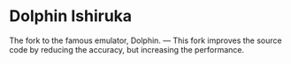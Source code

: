 # Dolphin Ishiruka
The fork to the famous emulator, Dolphin. — This fork improves the source code by reducing the accuracy, but increasing the performance.
